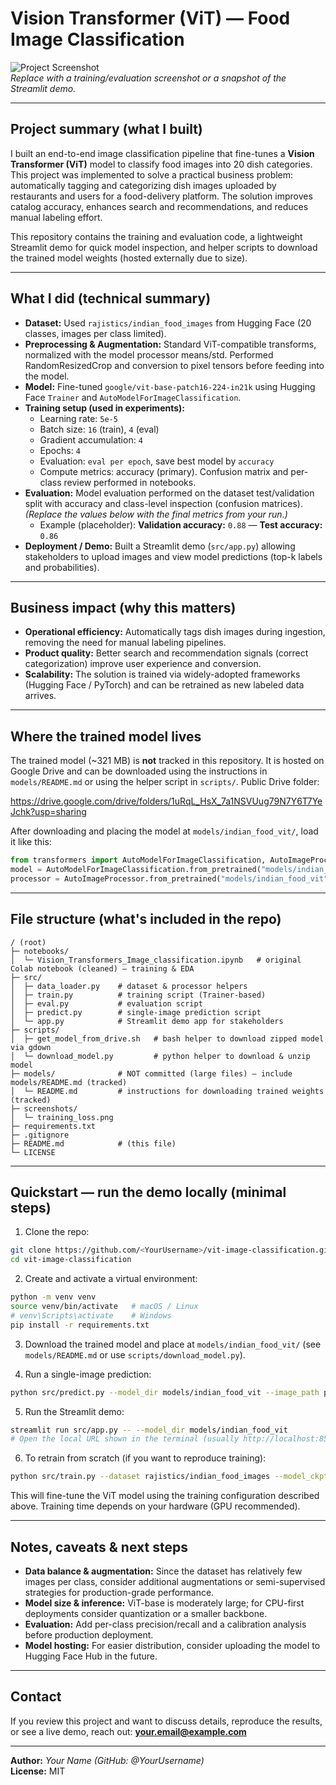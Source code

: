 # Vision Transformer (ViT) — Food Image Classification

![Project Screenshot](path/to/screenshot.png)  
*Replace with a training/evaluation screenshot or a snapshot of the Streamlit demo.*

---

## Project summary (what I built)
I built an end-to-end image classification pipeline that fine-tunes a **Vision Transformer (ViT)** model to classify food images into 20 dish categories. This project was implemented to solve a practical business problem: automatically tagging and categorizing dish images uploaded by restaurants and users for a food-delivery platform. The solution improves catalog accuracy, enhances search and recommendations, and reduces manual labeling effort.

This repository contains the training and evaluation code, a lightweight Streamlit demo for quick model inspection, and helper scripts to download the trained model weights (hosted externally due to size).

---

## What I did (technical summary)
- **Dataset:** Used `rajistics/indian_food_images` from Hugging Face (20 classes, images per class limited).
- **Preprocessing & Augmentation:** Standard ViT-compatible transforms, normalized with the model processor means/std. Performed RandomResizedCrop and conversion to pixel tensors before feeding into the model.
- **Model:** Fine-tuned `google/vit-base-patch16-224-in21k` using Hugging Face `Trainer` and `AutoModelForImageClassification`.
- **Training setup (used in experiments):**
  - Learning rate: `5e-5`
  - Batch size: `16` (train), `4` (eval)
  - Gradient accumulation: `4`
  - Epochs: `4`
  - Evaluation: `eval per epoch`, save best model by `accuracy`
  - Compute metrics: accuracy (primary). Confusion matrix and per-class review performed in notebooks.
- **Evaluation:** Model evaluation performed on the dataset test/validation split with accuracy and class-level inspection (confusion matrices). *(Replace the values below with the final metrics from your run.)*
  - Example (placeholder): **Validation accuracy:** `0.88` — **Test accuracy:** `0.86`
- **Deployment / Demo:** Built a Streamlit demo (`src/app.py`) allowing stakeholders to upload images and view model predictions (top-k labels and probabilities).

---

## Business impact (why this matters)
- **Operational efficiency:** Automatically tags dish images during ingestion, removing the need for manual labeling pipelines.
- **Product quality:** Better search and recommendation signals (correct categorization) improve user experience and conversion.
- **Scalability:** The solution is trained via widely-adopted frameworks (Hugging Face / PyTorch) and can be retrained as new labeled data arrives.

---

## Where the trained model lives
The trained model (~321 MB) is **not** tracked in this repository. It is hosted on Google Drive and can be downloaded using the instructions in `models/README.md` or using the helper script in `scripts/`. Public Drive folder:

https://drive.google.com/drive/folders/1uRqL_HsX_7a1NSVUug79N7Y6T7YeJchk?usp=sharing

After downloading and placing the model at `models/indian_food_vit/`, load it like this:

```python
from transformers import AutoModelForImageClassification, AutoImageProcessor
model = AutoModelForImageClassification.from_pretrained("models/indian_food_vit")
processor = AutoImageProcessor.from_pretrained("models/indian_food_vit")
```

---

## File structure (what's included in the repo)
```
/ (root)
├─ notebooks/
│  └─ Vision_Transformers_Image_classification.ipynb   # original Colab notebook (cleaned) — training & EDA
├─ src/
│  ├─ data_loader.py    # dataset & processor helpers
│  ├─ train.py          # training script (Trainer-based)
│  ├─ eval.py           # evaluation script
│  ├─ predict.py        # single-image prediction script
│  └─ app.py            # Streamlit demo app for stakeholders
├─ scripts/
│  ├─ get_model_from_drive.sh   # bash helper to download zipped model via gdown
│  └─ download_model.py         # python helper to download & unzip model
├─ models/              # NOT committed (large files) — include models/README.md (tracked)
│  └─ README.md         # instructions for downloading trained weights (tracked)
├─ screenshots/
│  └─ training_loss.png
├─ requirements.txt
├─ .gitignore
├─ README.md            # (this file)
└─ LICENSE
```

---

## Quickstart — run the demo locally (minimal steps)
1. Clone the repo:
```bash
git clone https://github.com/<YourUsername>/vit-image-classification.git
cd vit-image-classification
```

2. Create and activate a virtual environment:
```bash
python -m venv venv
source venv/bin/activate   # macOS / Linux
# venv\Scripts\activate    # Windows
pip install -r requirements.txt
```

3. Download the trained model and place at `models/indian_food_vit/` (see `models/README.md` or use `scripts/download_model.py`).

4. Run a single-image prediction:
```bash
python src/predict.py --model_dir models/indian_food_vit --image_path path/to/image.jpg
```

5. Run the Streamlit demo:
```bash
streamlit run src/app.py -- --model_dir models/indian_food_vit
# Open the local URL shown in the terminal (usually http://localhost:8501)
```

6. To retrain from scratch (if you want to reproduce training):
```bash
python src/train.py --dataset rajistics/indian_food_images --model_ckpt google/vit-base-patch16-224-in21k --output_dir models/exp1
```

This will fine-tune the ViT model using the training configuration described above. Training time depends on your hardware (GPU recommended).

---

## Notes, caveats & next steps
- **Data balance & augmentation:** Since the dataset has relatively few images per class, consider additional augmentations or semi-supervised strategies for production-grade performance.
- **Model size & inference:** ViT-base is moderately large; for CPU-first deployments consider quantization or a smaller backbone.
- **Evaluation:** Add per-class precision/recall and a calibration analysis before production deployment.
- **Model hosting:** For easier distribution, consider uploading the model to Hugging Face Hub in the future.

---

## Contact
If you review this project and want to discuss details, reproduce the results, or see a live demo, reach out: **your.email@example.com**

---

**Author:** _Your Name (GitHub: @YourUsername)_  
**License:** MIT
